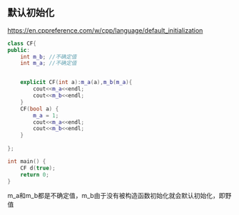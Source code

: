 ## 默认初始化

https://en.cppreference.com/w/cpp/language/default_initialization

```c++
class CF{
public:
    int m_b; //不确定值
    int m_a; //不确定值


    explicit CF(int a):m_a(a),m_b(m_a){
        cout<<m_a<<endl;
        cout<<m_b<<endl;
    }
    CF(bool a) {
        m_a = 1;
        cout<<m_a<<endl;
        cout<<m_b<<endl;
    }
    
};

int main() {
    CF d(true);
    return 0;
}
```

m_a和m_b都是不确定值，m_b由于没有被构造函数初始化就会默认初始化，即野值